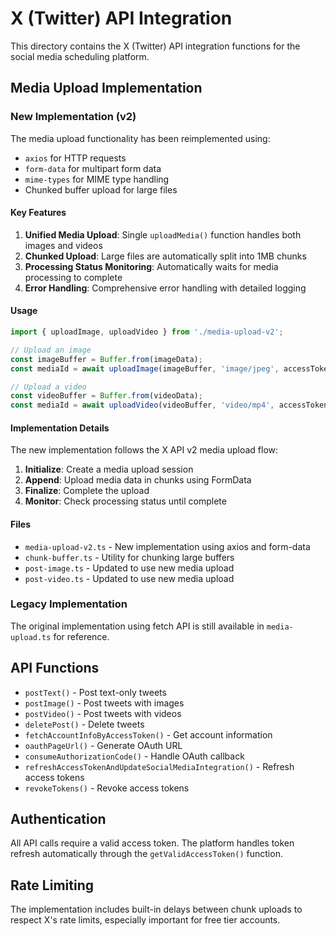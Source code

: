 # X (Twitter) API Integration

This directory contains the X (Twitter) API integration functions for the social media scheduling platform.

## Media Upload Implementation

### New Implementation (v2)

The media upload functionality has been reimplemented using:
- `axios` for HTTP requests
- `form-data` for multipart form data
- `mime-types` for MIME type handling
- Chunked buffer upload for large files

#### Key Features

1. **Unified Media Upload**: Single `uploadMedia()` function handles both images and videos
2. **Chunked Upload**: Large files are automatically split into 1MB chunks
3. **Processing Status Monitoring**: Automatically waits for media processing to complete
4. **Error Handling**: Comprehensive error handling with detailed logging

#### Usage

```typescript
import { uploadImage, uploadVideo } from './media-upload-v2';

// Upload an image
const imageBuffer = Buffer.from(imageData);
const mediaId = await uploadImage(imageBuffer, 'image/jpeg', accessToken);

// Upload a video
const videoBuffer = Buffer.from(videoData);
const mediaId = await uploadVideo(videoBuffer, 'video/mp4', accessToken);
```

#### Implementation Details

The new implementation follows the X API v2 media upload flow:

1. **Initialize**: Create a media upload session
2. **Append**: Upload media data in chunks using FormData
3. **Finalize**: Complete the upload
4. **Monitor**: Check processing status until complete

#### Files

- `media-upload-v2.ts` - New implementation using axios and form-data
- `chunk-buffer.ts` - Utility for chunking large buffers
- `post-image.ts` - Updated to use new media upload
- `post-video.ts` - Updated to use new media upload

### Legacy Implementation

The original implementation using fetch API is still available in `media-upload.ts` for reference.

## API Functions

- `postText()` - Post text-only tweets
- `postImage()` - Post tweets with images
- `postVideo()` - Post tweets with videos
- `deletePost()` - Delete tweets
- `fetchAccountInfoByAccessToken()` - Get account information
- `oauthPageUrl()` - Generate OAuth URL
- `consumeAuthorizationCode()` - Handle OAuth callback
- `refreshAccessTokenAndUpdateSocialMediaIntegration()` - Refresh access tokens
- `revokeTokens()` - Revoke access tokens

## Authentication

All API calls require a valid access token. The platform handles token refresh automatically through the `getValidAccessToken()` function.

## Rate Limiting

The implementation includes built-in delays between chunk uploads to respect X's rate limits, especially important for free tier accounts.